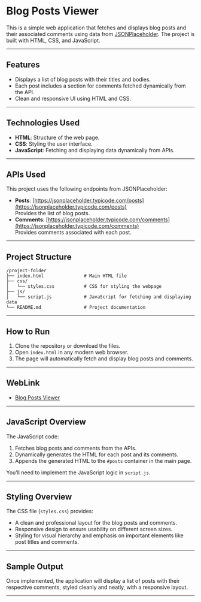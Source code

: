 # Blog Posts Viewer

This is a simple web application that fetches and displays blog posts and their associated comments using data from [JSONPlaceholder](https://jsonplaceholder.typicode.com). The project is built with HTML, CSS, and JavaScript.

---

## Features

- Displays a list of blog posts with their titles and bodies.
- Each post includes a section for comments fetched dynamically from the API.
- Clean and responsive UI using HTML and CSS.

---

## Technologies Used

- **HTML**: Structure of the web page.
- **CSS**: Styling the user interface.
- **JavaScript**: Fetching and displaying data dynamically from APIs.

---

## APIs Used

This project uses the following endpoints from JSONPlaceholder:
- **Posts**: [https://jsonplaceholder.typicode.com/posts](https://jsonplaceholder.typicode.com/posts)  
  Provides the list of blog posts.
- **Comments**: [https://jsonplaceholder.typicode.com/comments](https://jsonplaceholder.typicode.com/comments)  
  Provides comments associated with each post.

---

## Project Structure

```
/project-folder
├── index.html               # Main HTML file
├── css/
│   └── styles.css           # CSS for styling the webpage
├── js/
│   └── script.js            # JavaScript for fetching and displaying data
└── README.md                # Project documentation
```

---

## How to Run

1. Clone the repository or download the files.
2. Open `index.html` in any modern web browser.
3. The page will automatically fetch and display blog posts and comments.

---

## WebLink
- [Blog Posts Viewer](https://bhadrinath95.github.io/BlogPostViewer/)

---

## JavaScript Overview

The JavaScript code:
1. Fetches blog posts and comments from the APIs.
2. Dynamically generates the HTML for each post and its comments.
3. Appends the generated HTML to the `#posts` container in the main page.

You’ll need to implement the JavaScript logic in `script.js`.

---

## Styling Overview

The CSS file (`styles.css`) provides:
- A clean and professional layout for the blog posts and comments.
- Responsive design to ensure usability on different screen sizes.
- Styling for visual hierarchy and emphasis on important elements like post titles and comments.

---

## Sample Output

Once implemented, the application will display a list of posts with their respective comments, styled cleanly and neatly, with a responsive layout.

---
